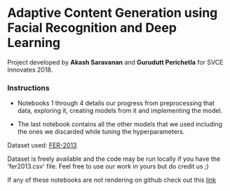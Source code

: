 # Adaptive Content Generation using Facial Recognition and Deep Learning

Project developed by **Akash Saravanan** and **Gurudutt Perichetla** for SVCE Innovates 2018.

### Instructions

* Notebooks 1 through 4 details our progress from preprocessing that data, exploring it, creating models from it and implementing the model.

* The last notebook contains all the other models that we used including the ones we discarded while tuning the hyperparameters.

Dataset used: [FER-2013](https://www.kaggle.com/c/challenges-in-representation-learning-facial-expression-recognition-challenge)

Dataset is freely available and the code may be run locally if you have the 'fer2013.csv' file. Feel free to use our work in yours but do credit us ;)

If any of these notebooks are not rendering on github check out this [link](https://nbviewer.jupyter.org/github/maha2000/emotion-recognition/tree/master/)
